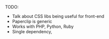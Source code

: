TODO:

- Talk about CSS libs being useful for front-end
- Paperclip is generic
- Works with PHP, Python, Ruby
- Single dependency,
